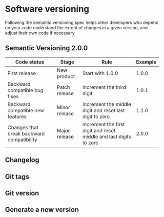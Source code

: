 # Software versioning
Following the semantic versioning spec helps other developers who depend on your code understand the extent of changes in a given version, and adjust their own code if necessary.



## Semantic Versioning 2.0.0

| Code status   | Stage         | Rule              | Example 
|-              |-              |-                  |-
| First release | New product   | Start with 1.0.0  | 1.0.0
| Backward compatible bug fixes | Patch release     | Increment the third digit | 1.0.1
| Backward compatible new features | Minor release  | Increment the middle digit and reset last digit to zero | 1.1.0
| Changes that break backward compatibility | Major release | Increment the first digit and reset middle and last digits to zero | 2.0.0


## Changelog


## Git tags


## Git version


## Generate a new version
